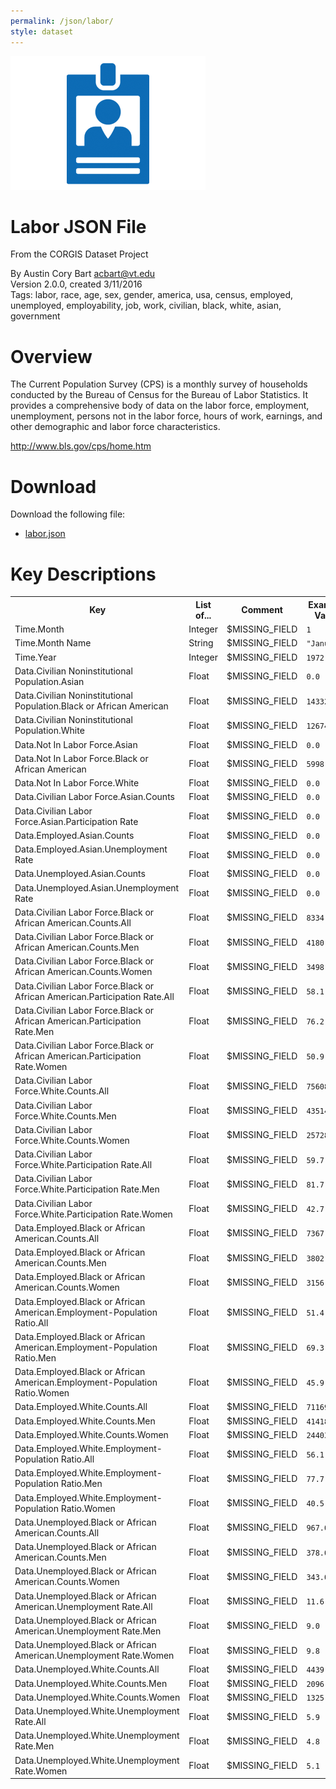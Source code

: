 ```yaml
---
permalink: /json/labor/
style: dataset
---
```


<img class="img-thumbnail float-right"
     src="/images/datasets/labor-icon.png"
     alt="labor icon"
     role="presentation">

# Labor JSON File

<p class='lead'>From the CORGIS Dataset Project</p>

<span class='text-muted'>By Austin Cory Bart <acbart@vt.edu></span><br>
<span class='text-muted'>Version 2.0.0, created 3/11/2016</span><br>
<span class='text-muted'>Tags: labor, race, age, sex, gender, america, usa, census, employed, unemployed, employability, job, work, civilian, black, white, asian, government</span>

# Overview

The Current Population Survey (CPS) is a monthly survey of households conducted by the Bureau of Census for the Bureau of Labor Statistics. It provides a comprehensive body of data on the labor force, employment, unemployment, persons not in the labor force, hours of work, earnings, and other demographic and labor force characteristics.


<http://www.bls.gov/cps/home.htm>




# Download

Download the following file:

* <a href='../../datasets/json/labor/labor.json' download>labor.json <span class="fas fa-download"></span></a>

# Key Descriptions
    
<table class='table table-condensed table-striped table-bordered table-hover'>
<tr>
    <th class=''>Key</th>
    <th class=''>List of...</th>
    <th class=''>Comment</th>
    <th class=''>Example Value</th>
</tr>

<tr>
    <td>Time.Month</td>
    <td>Integer</td> 
    <td>$MISSING_FIELD</td>
    <td><code>1</code></td>
</tr>

<tr>
    <td>Time.Month Name</td>
    <td>String</td> 
    <td>$MISSING_FIELD</td>
    <td><code>"January"</code></td>
</tr>

<tr>
    <td>Time.Year</td>
    <td>Integer</td> 
    <td>$MISSING_FIELD</td>
    <td><code>1972</code></td>
</tr>

<tr>
    <td>Data.Civilian Noninstitutional Population.Asian</td>
    <td>Float</td> 
    <td>$MISSING_FIELD</td>
    <td><code>0.0</code></td>
</tr>

<tr>
    <td>Data.Civilian Noninstitutional Population.Black or African American</td>
    <td>Float</td> 
    <td>$MISSING_FIELD</td>
    <td><code>14332.0</code></td>
</tr>

<tr>
    <td>Data.Civilian Noninstitutional Population.White</td>
    <td>Float</td> 
    <td>$MISSING_FIELD</td>
    <td><code>126749.0</code></td>
</tr>

<tr>
    <td>Data.Not In Labor Force.Asian</td>
    <td>Float</td> 
    <td>$MISSING_FIELD</td>
    <td><code>0.0</code></td>
</tr>

<tr>
    <td>Data.Not In Labor Force.Black or African American</td>
    <td>Float</td> 
    <td>$MISSING_FIELD</td>
    <td><code>5998.0</code></td>
</tr>

<tr>
    <td>Data.Not In Labor Force.White</td>
    <td>Float</td> 
    <td>$MISSING_FIELD</td>
    <td><code>0.0</code></td>
</tr>

<tr>
    <td>Data.Civilian Labor Force.Asian.Counts</td>
    <td>Float</td> 
    <td>$MISSING_FIELD</td>
    <td><code>0.0</code></td>
</tr>

<tr>
    <td>Data.Civilian Labor Force.Asian.Participation Rate</td>
    <td>Float</td> 
    <td>$MISSING_FIELD</td>
    <td><code>0.0</code></td>
</tr>

<tr>
    <td>Data.Employed.Asian.Counts</td>
    <td>Float</td> 
    <td>$MISSING_FIELD</td>
    <td><code>0.0</code></td>
</tr>

<tr>
    <td>Data.Employed.Asian.Unemployment Rate</td>
    <td>Float</td> 
    <td>$MISSING_FIELD</td>
    <td><code>0.0</code></td>
</tr>

<tr>
    <td>Data.Unemployed.Asian.Counts</td>
    <td>Float</td> 
    <td>$MISSING_FIELD</td>
    <td><code>0.0</code></td>
</tr>

<tr>
    <td>Data.Unemployed.Asian.Unemployment Rate</td>
    <td>Float</td> 
    <td>$MISSING_FIELD</td>
    <td><code>0.0</code></td>
</tr>

<tr>
    <td>Data.Civilian Labor Force.Black or African American.Counts.All</td>
    <td>Float</td> 
    <td>$MISSING_FIELD</td>
    <td><code>8334.0</code></td>
</tr>

<tr>
    <td>Data.Civilian Labor Force.Black or African American.Counts.Men</td>
    <td>Float</td> 
    <td>$MISSING_FIELD</td>
    <td><code>4180.0</code></td>
</tr>

<tr>
    <td>Data.Civilian Labor Force.Black or African American.Counts.Women</td>
    <td>Float</td> 
    <td>$MISSING_FIELD</td>
    <td><code>3498.0</code></td>
</tr>

<tr>
    <td>Data.Civilian Labor Force.Black or African American.Participation Rate.All</td>
    <td>Float</td> 
    <td>$MISSING_FIELD</td>
    <td><code>58.1</code></td>
</tr>

<tr>
    <td>Data.Civilian Labor Force.Black or African American.Participation Rate.Men</td>
    <td>Float</td> 
    <td>$MISSING_FIELD</td>
    <td><code>76.2</code></td>
</tr>

<tr>
    <td>Data.Civilian Labor Force.Black or African American.Participation Rate.Women</td>
    <td>Float</td> 
    <td>$MISSING_FIELD</td>
    <td><code>50.9</code></td>
</tr>

<tr>
    <td>Data.Civilian Labor Force.White.Counts.All</td>
    <td>Float</td> 
    <td>$MISSING_FIELD</td>
    <td><code>75608.0</code></td>
</tr>

<tr>
    <td>Data.Civilian Labor Force.White.Counts.Men</td>
    <td>Float</td> 
    <td>$MISSING_FIELD</td>
    <td><code>43514.0</code></td>
</tr>

<tr>
    <td>Data.Civilian Labor Force.White.Counts.Women</td>
    <td>Float</td> 
    <td>$MISSING_FIELD</td>
    <td><code>25728.0</code></td>
</tr>

<tr>
    <td>Data.Civilian Labor Force.White.Participation Rate.All</td>
    <td>Float</td> 
    <td>$MISSING_FIELD</td>
    <td><code>59.7</code></td>
</tr>

<tr>
    <td>Data.Civilian Labor Force.White.Participation Rate.Men</td>
    <td>Float</td> 
    <td>$MISSING_FIELD</td>
    <td><code>81.7</code></td>
</tr>

<tr>
    <td>Data.Civilian Labor Force.White.Participation Rate.Women</td>
    <td>Float</td> 
    <td>$MISSING_FIELD</td>
    <td><code>42.7</code></td>
</tr>

<tr>
    <td>Data.Employed.Black or African American.Counts.All</td>
    <td>Float</td> 
    <td>$MISSING_FIELD</td>
    <td><code>7367.0</code></td>
</tr>

<tr>
    <td>Data.Employed.Black or African American.Counts.Men</td>
    <td>Float</td> 
    <td>$MISSING_FIELD</td>
    <td><code>3802.0</code></td>
</tr>

<tr>
    <td>Data.Employed.Black or African American.Counts.Women</td>
    <td>Float</td> 
    <td>$MISSING_FIELD</td>
    <td><code>3156.0</code></td>
</tr>

<tr>
    <td>Data.Employed.Black or African American.Employment-Population Ratio.All</td>
    <td>Float</td> 
    <td>$MISSING_FIELD</td>
    <td><code>51.4</code></td>
</tr>

<tr>
    <td>Data.Employed.Black or African American.Employment-Population Ratio.Men</td>
    <td>Float</td> 
    <td>$MISSING_FIELD</td>
    <td><code>69.3</code></td>
</tr>

<tr>
    <td>Data.Employed.Black or African American.Employment-Population Ratio.Women</td>
    <td>Float</td> 
    <td>$MISSING_FIELD</td>
    <td><code>45.9</code></td>
</tr>

<tr>
    <td>Data.Employed.White.Counts.All</td>
    <td>Float</td> 
    <td>$MISSING_FIELD</td>
    <td><code>71169.0</code></td>
</tr>

<tr>
    <td>Data.Employed.White.Counts.Men</td>
    <td>Float</td> 
    <td>$MISSING_FIELD</td>
    <td><code>41418.0</code></td>
</tr>

<tr>
    <td>Data.Employed.White.Counts.Women</td>
    <td>Float</td> 
    <td>$MISSING_FIELD</td>
    <td><code>24403.0</code></td>
</tr>

<tr>
    <td>Data.Employed.White.Employment-Population Ratio.All</td>
    <td>Float</td> 
    <td>$MISSING_FIELD</td>
    <td><code>56.1</code></td>
</tr>

<tr>
    <td>Data.Employed.White.Employment-Population Ratio.Men</td>
    <td>Float</td> 
    <td>$MISSING_FIELD</td>
    <td><code>77.7</code></td>
</tr>

<tr>
    <td>Data.Employed.White.Employment-Population Ratio.Women</td>
    <td>Float</td> 
    <td>$MISSING_FIELD</td>
    <td><code>40.5</code></td>
</tr>

<tr>
    <td>Data.Unemployed.Black or African American.Counts.All</td>
    <td>Float</td> 
    <td>$MISSING_FIELD</td>
    <td><code>967.0</code></td>
</tr>

<tr>
    <td>Data.Unemployed.Black or African American.Counts.Men</td>
    <td>Float</td> 
    <td>$MISSING_FIELD</td>
    <td><code>378.0</code></td>
</tr>

<tr>
    <td>Data.Unemployed.Black or African American.Counts.Women</td>
    <td>Float</td> 
    <td>$MISSING_FIELD</td>
    <td><code>343.0</code></td>
</tr>

<tr>
    <td>Data.Unemployed.Black or African American.Unemployment Rate.All</td>
    <td>Float</td> 
    <td>$MISSING_FIELD</td>
    <td><code>11.6</code></td>
</tr>

<tr>
    <td>Data.Unemployed.Black or African American.Unemployment Rate.Men</td>
    <td>Float</td> 
    <td>$MISSING_FIELD</td>
    <td><code>9.0</code></td>
</tr>

<tr>
    <td>Data.Unemployed.Black or African American.Unemployment Rate.Women</td>
    <td>Float</td> 
    <td>$MISSING_FIELD</td>
    <td><code>9.8</code></td>
</tr>

<tr>
    <td>Data.Unemployed.White.Counts.All</td>
    <td>Float</td> 
    <td>$MISSING_FIELD</td>
    <td><code>4439.0</code></td>
</tr>

<tr>
    <td>Data.Unemployed.White.Counts.Men</td>
    <td>Float</td> 
    <td>$MISSING_FIELD</td>
    <td><code>2096.0</code></td>
</tr>

<tr>
    <td>Data.Unemployed.White.Counts.Women</td>
    <td>Float</td> 
    <td>$MISSING_FIELD</td>
    <td><code>1325.0</code></td>
</tr>

<tr>
    <td>Data.Unemployed.White.Unemployment Rate.All</td>
    <td>Float</td> 
    <td>$MISSING_FIELD</td>
    <td><code>5.9</code></td>
</tr>

<tr>
    <td>Data.Unemployed.White.Unemployment Rate.Men</td>
    <td>Float</td> 
    <td>$MISSING_FIELD</td>
    <td><code>4.8</code></td>
</tr>

<tr>
    <td>Data.Unemployed.White.Unemployment Rate.Women</td>
    <td>Float</td> 
    <td>$MISSING_FIELD</td>
    <td><code>5.1</code></td>
</tr>

</table>